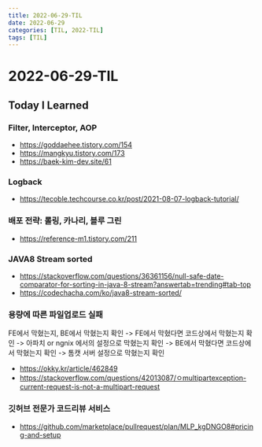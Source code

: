 ```yaml
---
title: 2022-06-29-TIL
date: 2022-06-29
categories: [TIL, 2022-TIL]
tags: [TIL]
---
```


# 2022-06-29-TIL

## Today I Learned

### Filter, Interceptor, AOP

- https://goddaehee.tistory.com/154
- https://mangkyu.tistory.com/173
- https://baek-kim-dev.site/61

### Logback

- https://tecoble.techcourse.co.kr/post/2021-08-07-logback-tutorial/

### 배포 전략: 롤링, 카나리, 블루 그린

- https://reference-m1.tistory.com/211

### JAVA8 Stream sorted

- https://stackoverflow.com/questions/36361156/null-safe-date-comparator-for-sorting-in-java-8-stream?answertab=trending#tab-top
- https://codechacha.com/ko/java8-stream-sorted/

### 용량에 따른 파일업로드 실패

FE에서 막혔는지, BE에서 막혔는지 확인
-> FE에서 막혔다면 코드상에서 막혔는지 확인 -> 아파치 or ngnix 에서의 설정으로 막혔는지 확인
-> BE에서 막혔다면 코드상에서 막혔는지 확인 -> 톰캣 서버 설정으로 막혔는지 확인

- https://okky.kr/article/462849
- https://stackoverflow.com/questions/42013087/ㅇmultipartexception-current-request-is-not-a-multipart-request

### 깃허브 전문가 코드리뷰 서비스

- https://github.com/marketplace/pullrequest/plan/MLP_kgDNGO8#pricing-and-setup